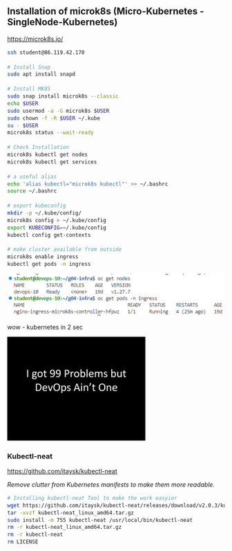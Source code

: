 ## Installation of microk8s (Micro-Kubernetes - SingleNode-Kubernetes)
https://microk8s.io/
```bash
ssh student@86.119.42.170

# Install Snap
sudo apt install snapd

# Install MK8S
sudo snap install microk8s --classic
echo $USER
sudo usermod -a -G microk8s $USER
sudo chown -f -R $USER ~/.kube
su - $USER
microk8s status --wait-ready

# Check Installation
microk8s kubectl get nodes
microk8s kubectl get services

# a useful alias
echo 'alias kubectl="microk8s kubectl"' >> ~/.bashrc
source ~/.bashrc

# export kubeconfig
mkdir -p ~/.kube/config/
microk8s config > ~/.kube/config
export KUBECONFIG=~/.kube/config
kubectl config get-contexts

# make cluster available from outside
microk8s enable ingress
kubectl get pods -n ingress

```
![cluster](images/cluster.png)

wow - kubernetes in 2 sec 

![fun](images/fun.png)


### Kubectl-neat
https://github.com/itaysk/kubectl-neat

*Remove clutter from Kubernetes manifests to make them more readable.*

```bash
# Installing kubectl-neat Tool to make the work easyier
wget https://github.com/itaysk/kubectl-neat/releases/download/v2.0.3/kubectl-neat_linux_amd64.tar.gz
tar -xvzf kubectl-neat_linux_amd64.tar.gz
sudo install -m 755 kubectl-neat /usr/local/bin/kubectl-neat
rm -r kubectl-neat_linux_amd64.tar.gz
rm -r kubectl-neat
rm LICENSE
```
